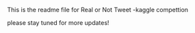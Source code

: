 This is the readme file for Real or Not Tweet -kaggle compettion

please stay tuned for more updates!